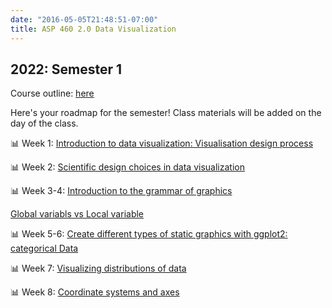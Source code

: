 ```yaml
---
date: "2016-05-05T21:48:51-07:00"
title: ASP 460 2.0 Data Visualization 
---
```


## 2022: Semester 1

Course outline: [here](/CO/ASP_460_20_DataVisualisation.pdf)

Here's your roadmap for the semester! Class materials will be added on the day of the class.



 📊 Week 1: [Introduction to data visualization: Visualisation design process](/slides/lesson1viz.html) 


📊 Week 2: [Scientific design choices in data visualization](/slides/lesson4viz2021.html)


📊 Week 3-4: [Introduction to the grammar of graphics](/slides/lesson3viz2021.html)

[Global variabls vs Local variable](/geom.html)


📊 Week 5-6:  [Create different types of static graphics with ggplot2: categorical Data](/slides/Data_visualization_2022.html)


📊 Week 7: [Visualizing distributions of data](/slides/dis22.html)

📊 Week 8: [Coordinate systems and axes](/slides/lesson5viz2021.html)